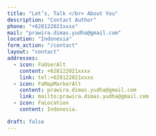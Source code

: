 ```yaml
---
title: "Let’s, Talk </br> About You"
description: "Contact Author"
phone: "+628122021xxxx"
mail: "prawira.dimas.yudha@gmail.com"
location: "Indonesia"
form_action: "/contact"
layout: "contact"
addresses:
  - icon: FaUserAlt
    content: +628122021xxxx
    link: tel:+628122021xxxx
  - icon: FaMapMarkerAlt
    content: prawira.dimas.yudha@gmail.com
    link: mailto:prawira.dimas.yudha@gmail.com
  - icon: FaLocation
    content: Indonesia.

draft: false
---
```

